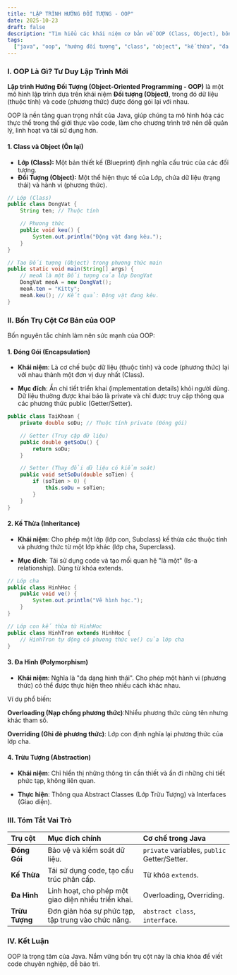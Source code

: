 ```yaml
---
title: "LẬP TRÌNH HƯỚNG ĐỐI TƯỢNG - OOP"
date: 2025-10-23
draft: false
description: "Tìm hiểu các khái niệm cơ bản về OOP (Class, Object), bốn trụ cột của OOP (Kế thừa, Đa hình, Trừu tượng, Đóng gói), và tại sao OOP lại quan trọng trong Java."
tags:
  ["java", "oop", "hướng đối tượng", "class", "object", "kế thừa", "đa hình"]
---
```


### I. OOP Là Gì? Tư Duy Lập Trình Mới

**Lập trình Hướng Đối Tượng (Object-Oriented Programming - OOP)** là một mô hình lập trình dựa trên khái niệm **Đối tượng (Object)**, trong đó dữ liệu (thuộc tính) và code (phương thức) được đóng gói lại với nhau.

OOP là nền tảng quan trọng nhất của Java, giúp chúng ta mô hình hóa các thực thể trong thế giới thực vào code, làm cho chương trình trở nên dễ quản lý, linh hoạt và tái sử dụng hơn.

#### 1. Class và Object (Ôn lại)

- **Lớp (Class):** Một bản thiết kế (Blueprint) định nghĩa cấu trúc của các đối tượng.
- **Đối Tượng (Object):** Một thể hiện thực tế của Lớp, chứa dữ liệu (trạng thái) và hành vi (phương thức).

```java
// Lớp (Class)
public class DongVat {
    String ten; // Thuộc tính

    // Phương thức
    public void keu() {
        System.out.println("Động vật đang kêu.");
    }
}

// Tạo Đối tượng (Object) trong phương thức main
public static void main(String[] args) {
    // meoA là một Đối tượng của lớp DongVat
    DongVat meoA = new DongVat();
    meoA.ten = "Kitty";
    meoA.keu(); // Kết quả: Động vật đang kêu.
}
```

### II. Bốn Trụ Cột Cơ Bản của OOP

Bốn nguyên tắc chính làm nên sức mạnh của OOP:

#### 1. Đóng Gói (Encapsulation)

- **Khái niệm**: Là cơ chế buộc dữ liệu (thuộc tính) và code (phương thức) lại với nhau thành một đơn vị duy nhất (Class).

- **Mục đích**: Ẩn chi tiết triển khai (implementation details) khỏi người dùng. Dữ liệu thường được khai báo là private và chỉ được truy cập thông qua các phương thức public (Getter/Setter).

```java
public class TaiKhoan {
    private double soDu; // Thuộc tính private (Đóng gói)

    // Getter (Truy cập dữ liệu)
    public double getSoDu() {
        return soDu;
    }

    // Setter (Thay đổi dữ liệu có kiểm soát)
    public void setSoDu(double soTien) {
        if (soTien > 0) {
            this.soDu = soTien;
        }
    }
}
```

#### 2. Kế Thừa (Inheritance)

- **Khái niệm**: Cho phép một lớp (lớp con, Subclass) kế thừa các thuộc tính và phương thức từ một lớp khác (lớp cha, Superclass).

- **Mục đích**: Tái sử dụng code và tạo mối quan hệ "là một" (Is-a relationship). Dùng từ khóa extends.

```java
// Lớp cha
public class HinhHoc {
    public void ve() {
        System.out.println("Vẽ hình học.");
    }
}

// Lớp con kế thừa từ HinhHoc
public class HinhTron extends HinhHoc {
    // HinhTron tự động có phương thức ve() của lớp cha
}
```

#### 3. Đa Hình (Polymorphism)

- **Khái niệm**: Nghĩa là "đa dạng hình thái". Cho phép một hành vi (phương thức) có thể được thực hiện theo nhiều cách khác nhau.

Ví dụ phổ biến:

**Overloading (Nạp chồng phương thức)**:Nhiều phương thức cùng tên nhưng khác tham số.

**Overriding (Ghi đè phương thức)**: Lớp con định nghĩa lại phương thức của lớp cha.

#### 4. Trừu Tượng (Abstraction)

- **Khái niệm**: Chỉ hiển thị những thông tin cần thiết và ẩn đi những chi tiết phức tạp, không liên quan.

- **Thực hiện**: Thông qua Abstract Classes (Lớp Trừu Tượng) và Interfaces (Giao diện).

### III. Tóm Tắt Vai Trò

| Trụ cột        | Mục đích chính                                      | Cơ chế trong Java                            |
| :------------- | :-------------------------------------------------- | :------------------------------------------- |
| **Đóng Gói**   | Bảo vệ và kiểm soát dữ liệu.                        | `private` variables, `public` Getter/Setter. |
| **Kế Thừa**    | Tái sử dụng code, tạo cấu trúc phân cấp.            | Từ khóa `extends`.                           |
| **Đa Hình**    | Linh hoạt, cho phép một giao diện nhiều triển khai. | Overloading, Overriding.                     |
| **Trừu Tượng** | Đơn giản hóa sự phức tạp, tập trung vào chức năng.  | `abstract class`, `interface`.               |

### IV. Kết Luận

OOP là trọng tâm của Java. Nắm vững bốn trụ cột này là chìa khóa để viết code chuyên nghiệp, dễ bảo trì.
